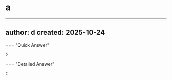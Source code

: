 # a

---
author: d
created: 2025-10-24
---

=== "Quick Answer"

    b

=== "Detailed Answer"

    c

